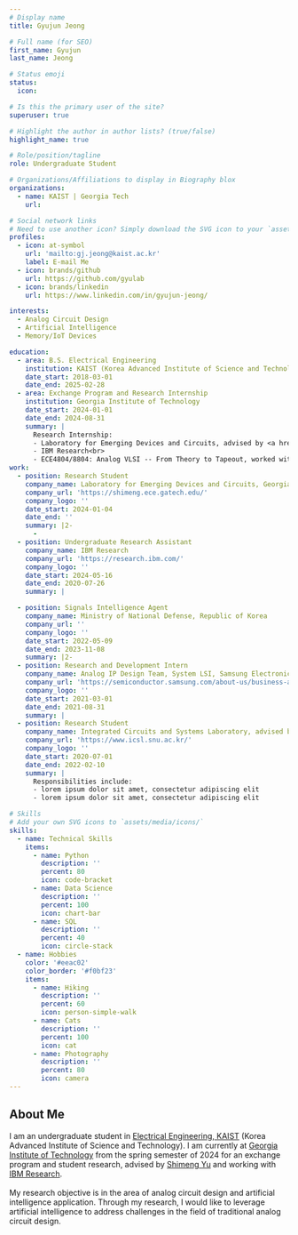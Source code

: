 ```yaml
---
# Display name
title: Gyujun Jeong

# Full name (for SEO)
first_name: Gyujun
last_name: Jeong

# Status emoji
status:
  icon: 

# Is this the primary user of the site?
superuser: true

# Highlight the author in author lists? (true/false)
highlight_name: true

# Role/position/tagline
role: Undergraduate Student

# Organizations/Affiliations to display in Biography blox
organizations:
  - name: KAIST | Georgia Tech
    url: 

# Social network links
# Need to use another icon? Simply download the SVG icon to your `assets/media/icons/` folder.
profiles:
  - icon: at-symbol
    url: 'mailto:gj.jeong@kaist.ac.kr'
    label: E-mail Me
  - icon: brands/github
    url: https://github.com/gyulab
  - icon: brands/linkedin
    url: https://www.linkedin.com/in/gyujun-jeong/

interests:
  - Analog Circuit Design
  - Artificial Intelligence
  - Memory/IoT Devices

education:
  - area: B.S. Electrical Engineering
    institution: KAIST (Korea Advanced Institute of Science and Technology)
    date_start: 2018-03-01
    date_end: 2025-02-28
  - area: Exchange Program and Research Internship 
    institution: Georgia Institute of Technology
    date_start: 2024-01-01
    date_end: 2024-08-31
    summary: |
      Research Internship:
      - Laboratory for Emerging Devices and Circuits, advised by <a href="https://shimeng.ece.gatech.edu/">Shimeng Yu</a>
      - IBM Research<br>
      - ECE4804/8804: Analog VLSI -- From Theory to Tapeout, worked with Texas Instruments, instructed by <a href="https://gamma.ece.gatech.edu/">Shaolan Li</a>
work:
  - position: Research Student
    company_name: Laboratory for Emerging Devices and Circuits, Georgia Institute of Technology, Advised by Professor Shimeng Yu
    company_url: 'https://shimeng.ece.gatech.edu/'
    company_logo: ''
    date_start: 2024-01-04
    date_end: ''
    summary: |2-
      - 
  - position: Undergraduate Research Assistant
    company_name: IBM Research
    company_url: 'https://research.ibm.com/'
    company_logo: ''
    date_start: 2024-05-16
    date_end: 2020-07-26
    summary: |

  - position: Signals Intelligence Agent
    company_name: Ministry of National Defense, Republic of Korea
    company_url: ''
    company_logo: ''
    date_start: 2022-05-09
    date_end: 2023-11-08
    summary: |2-
  - position: Research and Development Intern
    company_name: Analog IP Design Team, System LSI, Samsung Electronics
    company_url: 'https://semiconductor.samsung.com/about-us/business-area/system-lsi/'
    company_logo: ''
    date_start: 2021-03-01
    date_end: 2021-08-31
    summary: |
  - position: Research Student
    company_name: Integrated Circuits and Systems Laboratory, advised by <a href="https://www.icsl.snu.ac.kr/">Jaehyouk Choi</a>
    company_url: 'https://www.icsl.snu.ac.kr/'
    company_logo: ''
    date_start: 2020-07-01
    date_end: 2022-02-10
    summary: |
      Responsibilities include:
      - lorem ipsum dolor sit amet, consectetur adipiscing elit
      - lorem ipsum dolor sit amet, consectetur adipiscing elit

# Skills
# Add your own SVG icons to `assets/media/icons/`
skills:
  - name: Technical Skills
    items:
      - name: Python
        description: ''
        percent: 80
        icon: code-bracket
      - name: Data Science
        description: ''
        percent: 100
        icon: chart-bar
      - name: SQL
        description: ''
        percent: 40
        icon: circle-stack
  - name: Hobbies
    color: '#eeac02'
    color_border: '#f0bf23'
    items:
      - name: Hiking
        description: ''
        percent: 60
        icon: person-simple-walk
      - name: Cats
        description: ''
        percent: 100
        icon: cat
      - name: Photography
        description: ''
        percent: 80
        icon: camera
---
```

## About Me

I am an undergraduate student in <a href="https://ee.kaist.ac.kr/en/">Electrical Engineering, KAIST</a> (Korea Advanced Institute of Science and Technology). I am currently at <a href="https://ece.gatech.edu/">Georgia Institute of Technology</a> from the spring semester of 2024 for an exchange program and student research, advised by <a href="https://shimeng.ece.gatech.edu/">Shimeng Yu</a> and working with <a href="https://research.ibm.com/">IBM Research</a>. <br>
<br>
My research objective is in the area of analog circuit design and artificial intelligence application. Through my research, I would like to leverage artificial intelligence to address challenges in the field of traditional analog circuit design. 
